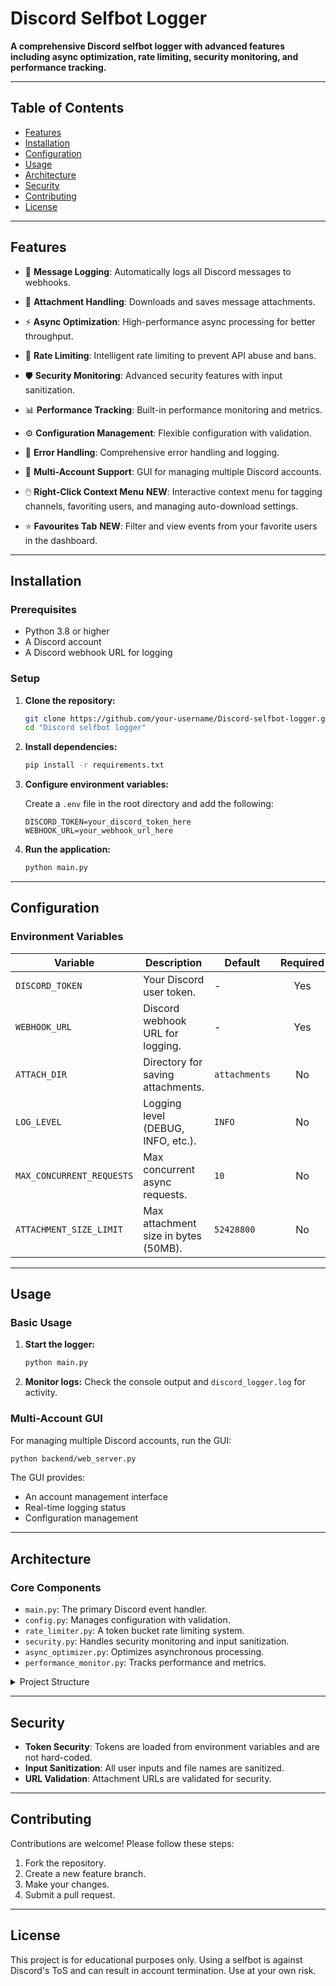 
# Discord Selfbot Logger

**A comprehensive Discord selfbot logger with advanced features including async optimization, rate limiting, security monitoring, and performance tracking.**

---

## Table of Contents

- [Features](#features)
- [Installation](#installation)
- [Configuration](#configuration)
- [Usage](#usage)
- [Architecture](#architecture)
- [Security](#security)
- [Contributing](#contributing)
- [License](#license)

---

## Features

- 📜 **Message Logging**: Automatically logs all Discord messages to webhooks.
- 📎 **Attachment Handling**: Downloads and saves message attachments.
- ⚡ **Async Optimization**: High-performance async processing for better throughput.
- 🚦 **Rate Limiting**: Intelligent rate limiting to prevent API abuse and bans.
- 🛡️ **Security Monitoring**: Advanced security features with input sanitization.
- 📊 **Performance Tracking**: Built-in performance monitoring and metrics.
- ⚙️ **Configuration Management**: Flexible configuration with validation.
- 🚨 **Error Handling**: Comprehensive error handling and logging.
- 👥 **Multi-Account Support**: GUI for managing multiple Discord accounts.

- 🖱️ **Right-Click Context Menu** **NEW**: Interactive context menu for tagging channels, favoriting users, and managing auto-download settings.
- ⭐ **Favourites Tab** **NEW**: Filter and view events from your favorite users in the dashboard.

---

## Installation

### Prerequisites

- Python 3.8 or higher
- A Discord account
- A Discord webhook URL for logging

### Setup

1.  **Clone the repository:**
    ```bash
    git clone https://github.com/your-username/Discord-selfbot-logger.git
    cd "Discord selfbot logger"
    ```

2.  **Install dependencies:**
    ```bash
    pip install -r requirements.txt
    ```

3.  **Configure environment variables:**

    Create a `.env` file in the root directory and add the following:

    ```env
    DISCORD_TOKEN=your_discord_token_here
    WEBHOOK_URL=your_webhook_url_here
    ```

4.  **Run the application:**
    ```bash
    python main.py
    ```

---

## Configuration

### Environment Variables

| Variable                  | Description                               | Default              | Required |
| ------------------------- | ----------------------------------------- | -------------------- | :------: |
| `DISCORD_TOKEN`           | Your Discord user token.                  | -                    |   Yes    |
| `WEBHOOK_URL`             | Discord webhook URL for logging.          | -                    |   Yes    |
| `ATTACH_DIR`              | Directory for saving attachments.         | `attachments`        |    No    |
| `LOG_LEVEL`               | Logging level (DEBUG, INFO, etc.).        | `INFO`               |    No    |
| `MAX_CONCURRENT_REQUESTS` | Max concurrent async requests.            | `10`                 |    No    |
| `ATTACHMENT_SIZE_LIMIT`   | Max attachment size in bytes (50MB).      | `52428800`           |    No    |

---

## Usage

### Basic Usage

1.  **Start the logger:**
    ```bash
    python main.py
    ```

2.  **Monitor logs:** Check the console output and `discord_logger.log` for activity.

### Multi-Account GUI

For managing multiple Discord accounts, run the GUI:

```bash
python backend/web_server.py
```

The GUI provides:
- An account management interface
- Real-time logging status
- Configuration management

---

## Architecture

### Core Components

- `main.py`: The primary Discord event handler.
- `config.py`: Manages configuration with validation.
- `rate_limiter.py`: A token bucket rate limiting system.
- `security.py`: Handles security monitoring and input sanitization.
- `async_optimizer.py`: Optimizes asynchronous processing.
- `performance_monitor.py`: Tracks performance and metrics.

<details>
  <summary>Project Structure</summary>

  ```
  Discord selfbot logger/
  ├── main.py                 # Main application entry point
  ├── config.py              # Configuration management
  ├── rate_limiter.py        # Rate limiting system
  ├── security.py            # Security features
  ├── async_optimizer.py     # Async optimization
  ├── requirements.txt       # Python dependencies
  ├── .env.example           # Environment configuration example
  ├── backend/
  │   ├── web_server.py      # Backend web server
  │   └── ...
  └── attachments/           # Downloaded attachments
  ```
</details>

---

## Security

- **Token Security**: Tokens are loaded from environment variables and are not hard-coded.
- **Input Sanitization**: All user inputs and file names are sanitized.
- **URL Validation**: Attachment URLs are validated for security.

---

## Contributing

Contributions are welcome! Please follow these steps:

1.  Fork the repository.
2.  Create a new feature branch.
3.  Make your changes.
4.  Submit a pull request.

---

## License

This project is for educational purposes only. Using a selfbot is against Discord's ToS and can result in account termination. Use at your own risk.
